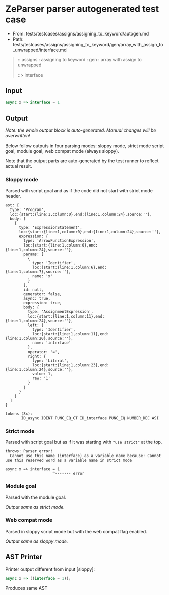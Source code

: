 # ZeParser parser autogenerated test case

- From: tests/testcases/assigns/assigning_to_keyword/autogen.md
- Path: tests/testcases/assigns/assigning_to_keyword/gen/array_with_assign_to_unwrapped/interface.md

> :: assigns : assigning to keyword : gen : array with assign to unwrapped
>
> ::> interface

## Input


`````js
async x => interface = 1
`````

## Output

_Note: the whole output block is auto-generated. Manual changes will be overwritten!_

Below follow outputs in four parsing modes: sloppy mode, strict mode script goal, module goal, web compat mode (always sloppy).

Note that the output parts are auto-generated by the test runner to reflect actual result.

### Sloppy mode

Parsed with script goal and as if the code did not start with strict mode header.

`````
ast: {
  type: 'Program',
  loc:{start:{line:1,column:0},end:{line:1,column:24},source:''},
  body: [
    {
      type: 'ExpressionStatement',
      loc:{start:{line:1,column:0},end:{line:1,column:24},source:''},
      expression: {
        type: 'ArrowFunctionExpression',
        loc:{start:{line:1,column:0},end:{line:1,column:24},source:''},
        params: [
          {
            type: 'Identifier',
            loc:{start:{line:1,column:6},end:{line:1,column:7},source:''},
            name: 'x'
          }
        ],
        id: null,
        generator: false,
        async: true,
        expression: true,
        body: {
          type: 'AssignmentExpression',
          loc:{start:{line:1,column:11},end:{line:1,column:24},source:''},
          left: {
            type: 'Identifier',
            loc:{start:{line:1,column:11},end:{line:1,column:20},source:''},
            name: 'interface'
          },
          operator: '=',
          right: {
            type: 'Literal',
            loc:{start:{line:1,column:23},end:{line:1,column:24},source:''},
            value: 1,
            raw: '1'
          }
        }
      }
    }
  ]
}

tokens (8x):
       ID_async IDENT PUNC_EQ_GT ID_interface PUNC_EQ NUMBER_DEC ASI
`````

### Strict mode

Parsed with script goal but as if it was starting with `"use strict"` at the top.

`````
throws: Parser error!
  Cannot use this name (interface) as a variable name because: Cannot use this reserved word as a variable name in strict mode

async x => interface = 1
                     ^------- error
`````


### Module goal

Parsed with the module goal.

_Output same as strict mode._

### Web compat mode

Parsed in sloppy script mode but with the web compat flag enabled.

_Output same as sloppy mode._

## AST Printer

Printer output different from input [sloppy]:

````js
async x => ((interface = 1));
````

Produces same AST
